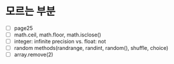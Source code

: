 # 모르는 부분

- [ ]  page25
- [ ]  math.ceil, math.floor, math.isclose()
- [ ]  integer: infinite precision vs. float: not
- [ ]  random methods(randrange, randint, random(), shuffle, choice)
- [ ]  array.remove(2)
